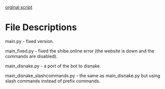 [orginal script](https://github.com/whitetrashyt/r34discordbot)

# File Descriptions
main.py - fixed version.

main_fixed.py - fixed the shibe.online error (the website is down and the commands are disabled).

main_disnake.py - a port of the bot to disnake.

main_disnake_slashcommands.py - the same as main_disnake.py but using slash commands instead of prefix commands.
